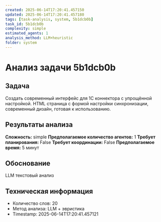 ```yaml
---
created: 2025-06-14T17:20:41.457150
updated: 2025-06-14T17:20:41.457180
tags: [task-analysis, system, 5b1dcb0b]
task_id: 5b1dcb0b
complexity: simple
estimated_agents: 1
analysis_method: LLM+heuristic
folder: system
---
```


# Анализ задачи 5b1dcb0b

## Задача
Создать современный интерфейс для 1C коннектора с упрощённой настройкой. HTML страница с формой настройки синхронизации, современный дизайн, готовая к использованию.

## Результаты анализа

**Сложность:** simple
**Предполагаемое количество агентов:** 1
**Требует планирования:** False
**Требует координации:** False
**Предполагаемое время:** 5 минут

## Обоснование
LLM текстовый анализ

## Техническая информация
- Количество слов: 20
- Метод анализа: LLM + эвристика
- Timestamp: 2025-06-14T17:20:41.457121
